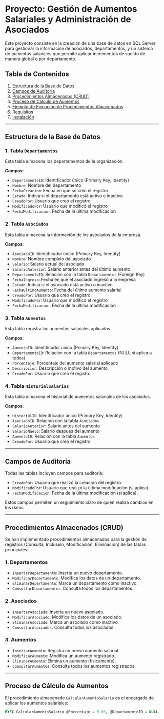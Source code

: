 # Proyecto: Gestión de Aumentos Salariales y Administración de Asociados

Este proyecto consiste en la creación de una base de datos en SQL Server para gestionar la información de asociados, departamentos, y un sistema de aumentos salariales que permite aplicar incrementos de sueldo de manera global o por departamento.

## Tabla de Contenidos

1. [Estructura de la Base de Datos](#estructura-de-la-base-de-datos)
2. [Campos de Auditoría](#campos-de-auditoría)
3. [Procedimientos Almacenados (CRUD)](#procedimientos-almacenados-crud)
4. [Proceso de Cálculo de Aumentos](#proceso-de-cálculo-de-aumentos)
5. [Ejemplo de Ejecución de Procedimientos Almacenados](#ejemplo-de-ejecución-de-procedimientos-almacenados)
6. [Requisitos](#requisitos)
7. [Instalación](#instalación)

---

## Estructura de la Base de Datos

### 1. **Tabla `Departamentos`**
Esta tabla almacena los departamentos de la organización.

**Campos:**
- `DepartamentoID`: Identificador único (Primary Key, Identity)
- `Nombre`: Nombre del departamento
- `FechaCreacion`: Fecha en que se creó el registro
- `Estado`: Indica si el departamento está activo o inactivo
- `CreadoPor`: Usuario que creó el registro
- `ModificadoPor`: Usuario que modificó el registro
- `FechaModificacion`: Fecha de la última modificación

### 2. **Tabla `Asociados`**
Esta tabla almacena la información de los asociados de la empresa.

**Campos:**
- `AsociadoID`: Identificador único (Primary Key, Identity)
- `Nombre`: Nombre completo del asociado
- `Salario`: Salario actual del asociado
- `SalarioAnterior`: Salario anterior antes del último aumento
- `DepartamentoID`: Relación con la tabla `Departamentos` (Foreign Key)
- `FechaIngreso`: Fecha en que el asociado ingresó a la empresa
- `Estado`: Indica si el asociado está activo o inactivo
- `FechaUltimoAumento`: Fecha del último aumento salarial
- `CreadoPor`: Usuario que creó el registro
- `ModificadoPor`: Usuario que modificó el registro
- `FechaModificacion`: Fecha de la última modificación

### 3. **Tabla `Aumentos`**
Esta tabla registra los aumentos salariales aplicados.

**Campos:**
- `AumentoID`: Identificador único (Primary Key, Identity)
- `DepartamentoID`: Relación con la tabla `Departamentos` (NULL si aplica a todos)
- `Porcentaje`: Porcentaje del aumento salarial aplicado
- `Descripcion`: Descripción o motivo del aumento
- `CreadoPor`: Usuario que creó el registro

### 4. **Tabla `HistorialSalarios`**
Esta tabla almacena el historial de aumentos salariales de los asociados.

**Campos:**
- `HistorialID`: Identificador único (Primary Key, Identity)
- `AsociadoID`: Relación con la tabla `Asociados`
- `SalarioAnterior`: Salario antes del aumento
- `SalarioNuevo`: Salario después del aumento
- `AumentoID`: Relación con la tabla `Aumentos`
- `CreadoPor`: Usuario que creó el registro

---

## Campos de Auditoría

Todas las tablas incluyen campos para auditoría:
- `CreadoPor`: Usuario que realizó la creación del registro.
- `ModificadoPor`: Usuario que realizó la última modificación (si aplica).
- `FechaModificacion`: Fecha de la última modificación (si aplica).

Estos campos permiten un seguimiento claro de quién realiza cambios en los datos.

---

## Procedimientos Almacenados (CRUD)

Se han implementado procedimientos almacenados para la gestión de registros (Consulta, Inclusión, Modificación, Eliminación) de las tablas principales:

### 1. **Departamentos**
- `InsertarDepartamento`: Inserta un nuevo departamento.
- `ModificarDepartamento`: Modifica los datos de un departamento.
- `EliminarDepartamento`: Marca un departamento como inactivo.
- `ConsultarDepartamentos`: Consulta todos los departamentos.

### 2. **Asociados**
- `InsertarAsociado`: Inserta un nuevo asociado.
- `ModificarAsociado`: Modifica los datos de un asociado.
- `EliminarAsociado`: Marca un asociado como inactivo.
- `ConsultarAsociados`: Consulta todos los asociados.

### 3. **Aumentos**
- `InsertarAumento`: Registra un nuevo aumento salarial.
- `ModificarAumento`: Modifica un aumento registrado.
- `EliminarAumento`: Elimina un aumento (físicamente).
- `ConsultarAumentos`: Consulta todos los aumentos registrados.

---

## Proceso de Cálculo de Aumentos

El procedimiento almacenado `CalcularAumentoSalario` es el encargado de aplicar los aumentos salariales:

```sql
EXEC CalcularAumentoSalario @Porcentaje = 5.00, @DepartamentoID = NULL, @Usuario = 'admin';


